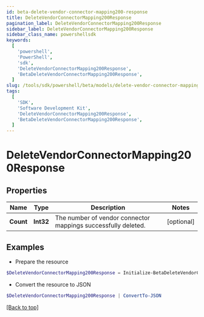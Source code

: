 ```yaml
---
id: beta-delete-vendor-connector-mapping200-response
title: DeleteVendorConnectorMapping200Response
pagination_label: DeleteVendorConnectorMapping200Response
sidebar_label: DeleteVendorConnectorMapping200Response
sidebar_class_name: powershellsdk
keywords:
  [
    'powershell',
    'PowerShell',
    'sdk',
    'DeleteVendorConnectorMapping200Response',
    'BetaDeleteVendorConnectorMapping200Response',
  ]
slug: /tools/sdk/powershell/beta/models/delete-vendor-connector-mapping200-response
tags:
  [
    'SDK',
    'Software Development Kit',
    'DeleteVendorConnectorMapping200Response',
    'BetaDeleteVendorConnectorMapping200Response',
  ]
---
```


# DeleteVendorConnectorMapping200Response

## Properties

| Name | Type | Description | Notes |
| --- | --- | --- | --- |
| **Count** | **Int32** | The number of vendor connector mappings successfully deleted. | [optional] |

## Examples

- Prepare the resource

```powershell
$DeleteVendorConnectorMapping200Response = Initialize-BetaDeleteVendorConnectorMapping200Response  -Count 1
```

- Convert the resource to JSON

```powershell
$DeleteVendorConnectorMapping200Response | ConvertTo-JSON
```

[[Back to top]](#)
